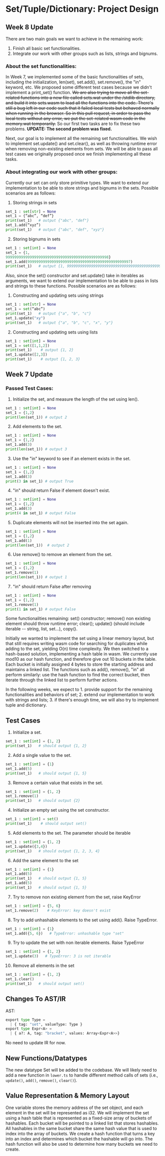 # Set/Tuple/Dictionary: Project Design

## Week 8 Update
There are two main goals we want to achieve in the remaining work:
1. Finish all basic set functionalities.
2. Integrate our work with other groups such as lists, strings and bignums.

### About the set functionalities: 

In Week 7, we implemented some of the basic functionalities of sets, including the initialization, len(set), set.add(), set.remove(), the "in" keyword, etc. We proposed some different test cases because we didn't implement a print_set() function. ~~We are also trying to move all the set-related functions into a new file called sets.wat under the /stdlib directory, and build it into sets.wasm to load all the functions into the code. There's still a bug left in our code such that it failed local tests but behaved normally when running in the browser. So in this pull request, in order to pass the local tests without any error, we put the set-related wasm code in the memory.wat temporarily.~~ So our first two tasks are to fix these two problems. **UPDATE: The second problem was fixed.** 

Next, our goal is to implement all the remaining set functionalities. We wish to implement set.update() and set.clear(), as well as throwing runtime error when removing non-existing elements from sets. We will be able to pass all test cases we originally proposed once we finish implementing all these tasks.

### About integrating our work with other groups:
Currently our set can only store primitive types. We want to extend our implementation to be able to store strings and bignums in the sets. Possible scenarios are as follows:

1. Storing strings in sets
```python
set_1 : set[str] = None
set_1 = {“abc”, “def”}
print(set_1)   # output {"abc", "def"}
set_1.add(“xyz”)
print(set_1)   # output {"abc", "def", "xyz"}
```

2. Storing bignums in sets
```python
set_1 : set[int] = None
set_1 = {1,
99999999999999999999999999999999999999999999998}
set_1.add(99999999999999999999999999999999999999999999997)
print(set_1)   # output {1, 99999999999999999999999999999999999999999999998, 99999999999999999999999999999999999999999999997}
```

Also, since the set() constructor and set.update() take in iterables as arguments, we want to extend our implementation to be able to pass in lists and strings to these functions. Possible scenarios are as follows:

1. Constructing and updating sets using strings
```python
set_1 : set[str] = None
set_1 = set(“abc”)
print(set_1)   # output {"a", "b", "c"}
set_1.update("xy")
print(set_1)   # output {"a", "b", "c", "x", "y"}
```

2. Constructing and updating sets using lists
```python
set_1 : set[int] = None
set_1 = set([1,1,2])
print(set_1)    # output {1, 2}
set_1.update([2,3])
print(set_1)    # output {1, 2, 3}
```


## Week 7 Update

### Passed Test Cases:
1. Initialize the set, and measure the length of the set using len().
```python
set_1 : set[int] = None
set_1 = {1,2}
print(len(set_1)) # output 2
```

2. Add elements to the set.
```python
set_1 : set[int] = None
set_1 = {1,2}
set_1.add(3)
print(len(set_1)) # output 3
```

3. Use the "in" keyword to see if an element exists in the set.
```python
set_1 : set[int] = None
set_1 = {1,2}
set_1.add(3)
print(3 in set_1) # output True
```

4. "in" should return False if element doesn't exist.
```python
set_1 : set[int] = None
set_1 = {1,2}
set_1.add(3)
print(4 in set_1) # output False
```

5. Duplicate elements will not be inserted into the set again.
```python
set_1 : set[int] = None
set_1 = {1,2}
set_1.add(1)
print(len(set_1))  # output 2   
```

6. Use remove() to remove an element from the set.
```python
set_1 : set[int] = None
set_1 = {1,2}
set_1.remove(1)
print(len(set_1)) # output 1 
```

7. "in" should return False after removing
```python
set_1 : set[int] = None
set_1 = {1,2}
set_1.remove(1)
print(1 in set_1) # output False
```


Some functionalities remaining: set() constructor; remove() non existing element should throw runtime error; clear(); update() (should include iterable -- string, list, set...), copy().

Initially we wanted to implement the set using a linear memory layout, but that still requires writing wasm code for searching for duplicates while adding to the set, yielding O(n) time complexity. We then switched to a hash-based solution, implementing a hash table in wasm. We currently use mod10 as our hash function, and therefore give out 10 buckets in the table. Each bucket is initially assigned 4 bytes to store the starting address and maintains a linked list. The functions such as add(), remove(), "in" all perform similarly: use the hash function to find the correct bucket, then iterate through the linked list to perform further actions.

In the following weeks, we expect to 1. provide support for the remaining functionalities and behaviors of set; 2. extend our implementation to work with strings and lists; 3. if there's enough time, we will also try to implement tuple and dictionary.

## Test Cases
1. Initialize a set.   
```python
set_1 : set[int] = {1, 2} 
print(set_1)   # should output {1, 2}
```

2. Add a single value to the set.
```python 
set_1 : set[int] = {1}
set_1.add(5)  
print(set_1)   # should output {1, 5}
```

3. Remove a certain value that exists in the set.  
```python 
set_1 : set[int] = {1, 2} 
set_1.remove(1)
print(set_1)   # should output {2}
```

4. Initialize an empty set using the set constructor.
```python
set_1 : set[int] = set() 
print(set_1)    # should output set()
```

5. Add elements to the set. The parameter should be iterable 
```python
set_1 : set[int] = {1, 2} 
set_1.update({3,4})
print(set_1)   # should output {1, 2, 3, 4}
```

6. Add the same element to the set
```python
set_1 : set[int] = {1}
set_1.add(5)  
print(set_1)   # should output {1, 5}
set_1.add(5)
print(set_1)   # should output {1, 5}
```

7. Try to remove non existing element from the set, raise KeyError
```python
set_1 : set[int] = {5, 6}
set_1.remove(2)    # KeyError: key doesn't exist
```

8. Try to add unhashable elements to the set using add(). Raise TypeError.
```python
set_1 : set[int] = {1}
set_1.add({5, 6})   # TypeError: unhashable type "set"
```

9. Try to update the set with non iterable elements. Raise TypeError
```python
set_1 : set[int] = {1, 2} 
set_1.update(3)   # TypeError: 3 is not iterable
```

10. Remove all elements in the set
```python
set_1 : set[int] = {1, 2} 
set_1.clear()
print(set_1)   # should output set()
```


## Changes To AST/IR
AST:
```python
export type Type =
  | { tag: "set", valueType: Type }
export type Expr<A> =
  | { a?: A, tag: "bracket", values: Array<Expr<A>>}
```

No need to update IR for now.

## New Functions/Datatypes
The new datatype Set will be added to the codebase. We will likely need to add a new function in `lower.ts` to handle different method calls of sets (i.e., `update()`, `add()`, `remove()`, `clear()`). 

## Value Representation & Memory Layout
One variable stores the memory address of the set object, and each element in the set will be represented as i32. We will implement the set using a hash table that is represented as a fixed-size array of buckets of hashables. Each bucket will be pointed to a linked list that stores hashables. All hashables in the same bucket share the same hash value that is used to index into the array of buckets. We create a hash function that turns a key into an index and determines which bucket the hashable will go into. The hash function will also be used to determine how many buckets we need to create. 
